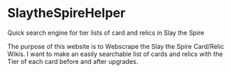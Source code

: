 # SlaytheSpireHelper
Quick search engine for tier lists of card and relics in Slay the Spire

The purpose of this website is to Webscrape the Slay the Spire Card/Relic Wikis. I want to make an easily searchable
list of cards and relics with the Tier of each card before and after upgrades.

